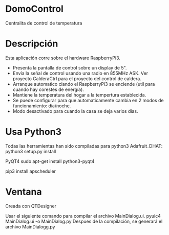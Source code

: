 # DomoControl
Centralita de control de temperatura

# Descripción
Esta aplicación corre sobre el hardware RaspberryPi3.
- Presenta la pantalla de control sobre un display de 5".
- Envía la señal de control usando una radio en 855MHz ASK. Ver proyecto CalderaCtrl para el proyecto del control de caldera.
- Arranque automatico ciando el RaspberryPi3 se enciende (util para cuando hay corestes de energía).
- Mantiene la temperatura del hogar a la tempertura establecida.
- Se puede configurar para que automaticamente cambia en 2 modos de funcionamiento: dia/noche.
- Modo desactivado para cuando la casa se deja varios dias.


# Usa Python3
Todas las herramientas han sido compiladas para python3
Adafruit_DHAT:
python3 setup.py install

PyQT4
sudo apt-get install python3-pyqt4


pip3 install apscheduler


# Ventana
Creada con QTDesigner

Usar el siguiente comando para compilar el archivo MainDialog.ui.
pyuic4 MainDialog.ui -o MainDialog.py
Despues de la compilación, se generará el archivo MainDialogg.py

